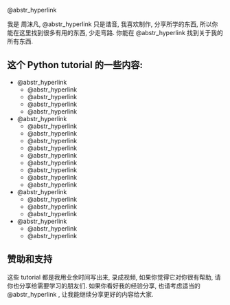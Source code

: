 @abstr_hyperlink 

  


我是 周沫凡, @abstr_hyperlink 只是谐音, 我喜欢制作, 分享所学的东西, 所以你能在这里找到很多有用的东西, 少走弯路. 你能在 @abstr_hyperlink 找到关于我的所有东西.

## 这个 Python tutorial 的一些内容:

  * @abstr_hyperlink 
    * @abstr_hyperlink 
    * @abstr_hyperlink 
    * @abstr_hyperlink 
    * @abstr_hyperlink 
  * @abstr_hyperlink 
    * @abstr_hyperlink 
    * @abstr_hyperlink 
    * @abstr_hyperlink 
    * @abstr_hyperlink 
    * @abstr_hyperlink 
    * @abstr_hyperlink 
    * @abstr_hyperlink 
    * @abstr_hyperlink 
    * @abstr_hyperlink 
  * @abstr_hyperlink 
    * @abstr_hyperlink 
    * @abstr_hyperlink 
    * @abstr_hyperlink 
  * @abstr_hyperlink 
    * @abstr_hyperlink 
    * @abstr_hyperlink 



## 赞助和支持

这些 tutorial 都是我用业余时间写出来, 录成视频, 如果你觉得它对你很有帮助, 请你也分享给需要学习的朋友们. 如果你看好我的经验分享, 也请考虑适当的 @abstr_hyperlink , 让我能继续分享更好的内容给大家.
